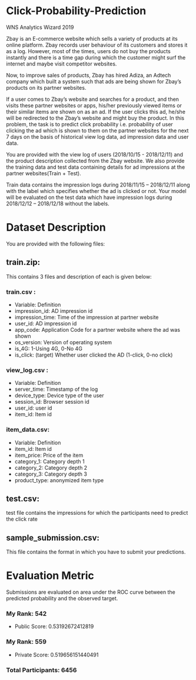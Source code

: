 # Click-Probability-Prediction
WNS Analytics Wizard 2019

Zbay is an E-commerce website which sells a variety of products at its online platform. Zbay records user behaviour of its customers and stores it as a log. However, most of the times, users do not buy the products instantly and there is a time gap during which the customer might surf the internet and maybe visit competitor websites.

Now, to improve sales of products, Zbay has hired Adiza, an Adtech company which built a system such that ads are being shown for Zbay’s products on its partner websites.

If a user comes to Zbay’s website and searches for a product, and then visits these partner websites or apps, his/her previously viewed items or their similar items are shown on as an ad. If the user clicks this ad, he/she will be redirected to the Zbay’s website and might buy the product.
In this problem, the task is to predict click probability i.e. probability of user clicking the ad which is shown to them on the partner websites for the next 7 days on the basis of historical view log data, ad impression data and user data.

You are provided with the view log of users (2018/10/15 - 2018/12/11) and the product description collected from the Zbay website. We also provide the training data and test data containing details for ad impressions at the partner websites(Train + Test).
 
Train data contains the impression logs during 2018/11/15 – 2018/12/11 along with the label which specifies whether the ad is clicked or not. Your model will be evaluated on the test data which have impression logs during 2018/12/12 – 2018/12/18 without the labels.

# Dataset Description

You are provided with the following files:

## train.zip: 

This contains 3 files and description of each is given below:

### train.csv :

* Variable:          Definition
* impression_id:     AD impression id
* impression_time:  Time of the impression at partner website
* user_id:           AD impression id  
* app_code:          Application Code for a partner website where the ad was shown
* os_version:        Version of operating system
* is_4G:             1-Using 4G, 0-No 4G
* is_click:          (target) Whether user clicked the AD (1-click, 0-no click)

### view_log.csv :

* Variable:          Definition
* server_time:       Timestamp of the log
* device_type:       Device type of the user
* session_id:        Browser session id
* user_id:           user id
* item_id:           Item id
 
### item_data.csv:

* Variable:          Definition
* item_id:           Item id
* item_price:        Price of the item
* category_1:        Category depth 1
* category_2:        Category depth 2
* category_3:        Category depth 3
* product_type:      anonymized item type

## test.csv: 

test file contains the impressions for which the participants need to predict the click rate

## sample_submission.csv: 

This file contains the format in which you have to submit your predictions.
 
# Evaluation Metric

Submissions are evaluated on area under the ROC curve between the predicted probability and the observed target.

### My Rank:   542

* Public Score:    0.53192672412819

### My Rank:   559

* Private Score:   0.519656151440491

### Total Participants: 6456











